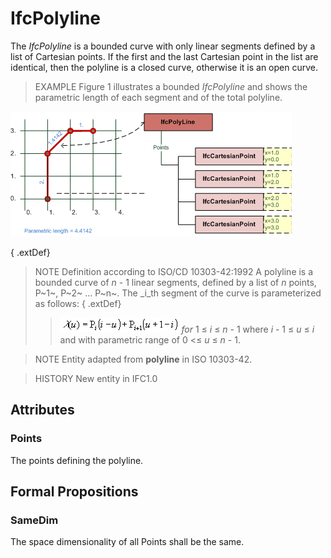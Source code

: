 # IfcPolyline

The _IfcPolyline_ is a bounded curve with only linear segments defined by a list of Cartesian points. If the first and the last Cartesian point in the list are identical, then the polyline is a closed curve, otherwise it is an open curve.

> EXAMPLE  Figure 1 illustrates a bounded _IfcPolyline_ and shows the parametric length of each segment and of the total polyline.

!["polyline examples"](../../../../figures/ifcpolyline-fig1.png "Figure 1 &mdash; Bounded _IfcPolyline_ with parametric length")

{ .extDef}
> NOTE  Definition according to ISO/CD 10303-42:1992
> A polyline is a bounded curve of _n_ - 1 linear segments, defined by a list of _n_ points, P~1~, P~2~ ... P~n~. The _i_th segment of the curve is parameterized as follows:
{ .extDef}
>> ![Image](../../../../figures/ifcpolyline-math1.gif)    _for_ 1 &le; _i_ &le; _n_ - 1
>  where _i_ - 1 &le; _u_ &le; _i_ and with parametric range of 0 <&le; _u_ &le; _n_ - 1.

> NOTE  Entity adapted from **polyline** in ISO 10303-42.

> HISTORY  New entity in IFC1.0

## Attributes

### Points
The points defining the polyline.

## Formal Propositions

### SameDim
The space dimensionality of all Points shall be the same.
